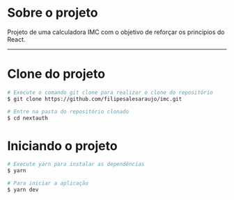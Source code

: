 # Sobre o projeto

Projeto de uma calculadora IMC com o objetivo de reforçar os principios do React.

---

# Clone do projeto

```bash
# Execute o comando git clone para realizar o clone do repositório
$ git clone https://github.com/filipesalesaraujo/imc.git

# Entre na pasta do repositório clonado
$ cd nextauth
```

# Iniciando o projeto

```bash
# Execute yarn para instalar as dependências
$ yarn

# Para iniciar a aplicação
$ yarn dev

```